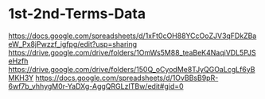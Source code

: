 # 1st-2nd-Terms-Data
https://docs.google.com/spreadsheets/d/1xFt0cOH88YCcOoZJV3qFDkZBaeW_Px8jPwzzf_igfpg/edit?usp=sharing
https://drive.google.com/drive/folders/1OmWs5M88_teaBeK4NaqiVDL5PJSeHzfh
https://drive.google.com/drive/folders/150Q_oCyodMe8TJyQGOaLcgLf6yBMKH3Y
https://docs.google.com/spreadsheets/d/1OvBBsB9pR-6wf7b_vhhygM0r-YaDXg-AggQRGLzITBw/edit#gid=0
